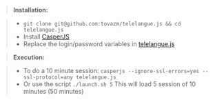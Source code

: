> **Installation:**

> - `git clone git@github.com:tovazm/telelangue.js && cd telelangue.js`
> - Install [CasperJS](http://casperjs.org/)
> - Replace the login/password variables in [telelangue.js](telelangue.js#L3)

> **Execution:**

> - To do a 10 minute session:
> `casperjs --ignore-ssl-errors=yes --ssl-protocol=any telelangue.js`
> - Or use the script 
> `./launch.sh 5`
> This will load 5 session of 10 minutes (50 minutes)
	
